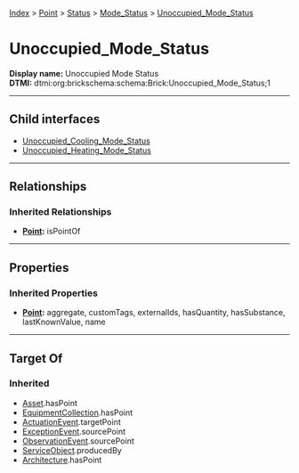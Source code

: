 [Index](../../../../Index.md) > [Point](../../../Point.md) > [Status](../../Status.md) > [Mode_Status](../Mode_Status.md) > [Unoccupied_Mode_Status](#)
# Unoccupied_Mode_Status

**Display name:** Unoccupied Mode Status<br />
**DTMI:** dtmi:org:brickschema:schema:Brick:Unoccupied_Mode_Status;1

---

## Child interfaces
* [Unoccupied_Cooling_Mode_Status](Unoccupied_Cooling_Mode_Status.md)
* [Unoccupied_Heating_Mode_Status](Unoccupied_Heating_Mode_Status.md)

---

## Relationships
### Inherited Relationships
* **[Point](../../../Point.md):** isPointOf

---

## Properties
### Inherited Properties
* **[Point](../../../Point.md):** aggregate, customTags, externalIds, hasQuantity, hasSubstance, lastKnownValue, name

---

## Target Of
### Inherited
* [Asset](../../../../Asset/Asset.md).hasPoint
* [EquipmentCollection](../../../../Collection/AssetCollection/EquipmentCollection/EquipmentCollection.md).hasPoint
* [ActuationEvent](../../../../Event/PointEvent/ActuationEvent.md).targetPoint
* [ExceptionEvent](../../../../Event/PointEvent/ExceptionEvent.md).sourcePoint
* [ObservationEvent](../../../../Event/PointEvent/ObservationEvent.md).sourcePoint
* [ServiceObject](../../../../Information/ServiceObject/ServiceObject.md).producedBy
* [Architecture](../../../../Space/Architecture/Architecture.md).hasPoint
